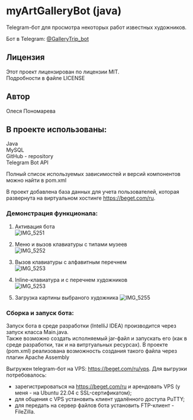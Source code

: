 # myArtGalleryBot (java)  
Telegram-бот для  просмотра некоторых работ известных художников.   

Бот в Telegram: [@GalleryTrip_bot](https://t.me/GalleryTrip_bot)  

## Лицензия  
Этот проект лицензирован по лицензии MIT.  
Подробности в файле LICENSE  

## Автор  
Олеся Пономарева  

## В проекте использованы:  
Java  
MySQL  
GitHub - repository  
Telegram Bot API  

Полный список используемых зависимостей и версий компонентов можно найти в pom.xml  

В проект добавлена база данных для учета пользователей, которая развернута на виртуальном хостинге https://beget.com/ru.

### Демонстрация функционала:  

1. Активация бота    
![IMG_5251](https://github.com/polesmih/myArtGalleryBot/assets/77875474/7ca9edd8-f334-467e-b380-2301d96f1aa2)  

2. Меню и вызов клавиатуры с типами музеев  
![IMG_5252](https://github.com/polesmih/myArtGalleryBot/assets/77875474/9ac04e47-5108-4f9b-8c78-95000b509b20)  
  
3. Вызов клавиатуры с алфавитным перечнем    
![IMG_5253](https://github.com/polesmih/myArtGalleryBot/assets/77875474/032a8fa5-1848-4231-8eb5-09712677a174)  
  
4. Inline-клавиатура и с перечнем художников  
![IMG_5253](https://github.com/polesmih/myArtGalleryBot/assets/77875474/e63974b8-c668-4825-86a7-133dc8d3dc92)  

5. Загрузка картины выбраного художника
![IMG_5255](https://github.com/polesmih/myArtGalleryBot/assets/77875474/289e28a2-80fe-41d8-8541-327293b387da)  

 
### Сборка и запуск бота:  
Запуск бота в среде разработки (IntelliJ IDEA) производится через запуск класса Main.java.  
Также возможно создать исполняемый jar-файл и запускать его (как в среде разработки, так и на витртуальных ресурсах). В проекте (pom.xml) реализована возможность создания такого файла через плагин Apache Assembly  

Выгружен telegram-бот на VPS: https://beget.com/ru/vps. Для выгрузки потребовалось:  
- зарегистрироваться на https://beget.com/ru и арендовать VPS (у меня - на Ubuntu 22.04 с SSL-сертификатом);  
- для общения с VPS установить клиент удалённого доступа PuTTY;  
- для передать на сервер файлов бота установить FTP-клиент - FileZilla.  

